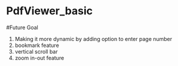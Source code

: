# PdfViewer_basic

#Future Goal 
1. Making it more dynamic by adding option to enter page number
2. bookmark feature
3. vertical scroll bar 
4. zoom in-out feature
